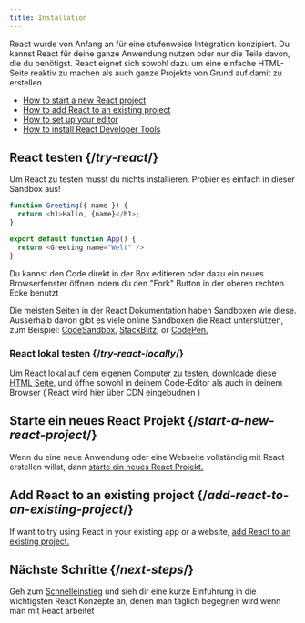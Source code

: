 ```yaml
---
title: Installation
---
```


<Intro>

React wurde von Anfang an für eine stufenweise Integration konzipiert. Du kannst React für deine ganze Anwendung nutzen oder nur die Teile davon, die du benötigst. React eignet sich sowohl dazu um eine einfache HTML-Seite reaktiv zu machen als auch ganze Projekte von Grund auf damit zu erstellen

</Intro>

<YouWillLearn isChapter={true}>

* [How to start a new React project](/learn/start-a-new-react-project)
* [How to add React to an existing project](/learn/add-react-to-an-existing-project)
* [How to set up your editor](/learn/editor-setup)
* [How to install React Developer Tools](/learn/react-developer-tools)

</YouWillLearn>

## React testen {/*try-react*/}

Um React zu testen musst du nichts installieren. Probier es einfach in dieser Sandbox aus!

<Sandpack>

```js
function Greeting({ name }) {
  return <h1>Hallo, {name}</h1>;
}

export default function App() {
  return <Greeting name="Welt" />
}
```

</Sandpack>

Du kannst den Code direkt in der Box editieren oder dazu ein neues Browserfenster öffnen indem du den "Fork" Button in der oberen rechten Ecke benutzt

Die meisten Seiten in der React Dokumentation haben Sandboxen wie diese.
Ausserhalb davon gibt es viele online Sandboxen die React unterstützen,
zum Beispiel: [CodeSandbox](https://codesandbox.io/s/new), [StackBlitz](https://stackblitz.com/fork/react), or [CodePen.](https://codepen.io/pen?&editors=0010&layout=left&prefill_data_id=3f4569d1-1b11-4bce-bd46-89090eed5ddb)

### React lokal testen {/*try-react-locally*/}

Um React lokal auf dem eigenen Computer zu testen, [downloade diese HTML Seite.](https://gist.githubusercontent.com/gaearon/0275b1e1518599bbeafcde4722e79ed1/raw/db72dcbf3384ee1708c4a07d3be79860db04bff0/example.html) und öffne sowohl in deinem Code-Editor als auch in deinem Browser
( React wird hier über CDN eingebudnen )

## Starte ein neues React Projekt {/*start-a-new-react-project*/}

Wenn du eine neue Anwendung oder eine Webseite vollständig mit React erstellen willst, dann [starte ein neues React Projekt.](/learn/start-a-new-react-project)

## Add React to an existing project {/*add-react-to-an-existing-project*/}

If want to try using React in your existing app or a website, [add React to an existing project.](/learn/add-react-to-an-existing-project)

## Nächste Schritte {/*next-steps*/}

Geh zum [Schnelleinstieg](/learn) und sieh dir eine kurze Einfuhrung in die wichtigsten React Konzepte an, denen man täglich begegnen wird wenn man mit React arbeitet


